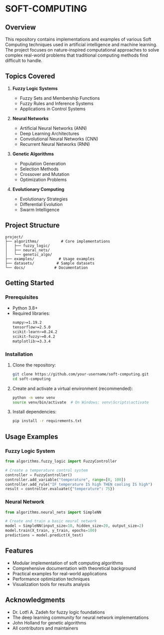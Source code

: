 
# SOFT-COMPUTING

## Overview
This repository contains implementations and examples of various Soft Computing techniques used in artificial intelligence and machine learning. The project focuses on nature-inspired computational approaches to solve complex real-world problems that traditional computing methods find difficult to handle.

## Topics Covered
1. **Fuzzy Logic Systems**
   - Fuzzy Sets and Membership Functions
   - Fuzzy Rules and Inference Systems
   - Applications in Control Systems

2. **Neural Networks**
   - Artificial Neural Networks (ANN)
   - Deep Learning Architectures
   - Convolutional Neural Networks (CNN)
   - Recurrent Neural Networks (RNN)

3. **Genetic Algorithms**
   - Population Generation
   - Selection Methods
   - Crossover and Mutation
   - Optimization Problems

4. **Evolutionary Computing**
   - Evolutionary Strategies
   - Differential Evolution
   - Swarm Intelligence

## Project Structure
```
project/
├── algorithms/          # Core implementations
│   ├── fuzzy_logic/
│   ├── neural_nets/
│   └── genetic_algo/
├── examples/           # Usage examples
├── datasets/          # Sample datasets
└── docs/             # Documentation
```

## Getting Started

### Prerequisites
- Python 3.8+
- Required libraries:
  ```bash
  numpy>=1.19.2
  tensorflow>=2.5.0
  scikit-learn>=0.24.2
  scikit-fuzzy>=0.4.2
  matplotlib>=3.3.4
  ```

### Installation
1. Clone the repository:
   ```bash
   git clone https://github.com/your-username/soft-computing.git
   cd soft-computing
   ```

2. Create and activate a virtual environment (recommended):
   ```bash
   python -m venv venv
   source venv/bin/activate  # On Windows: venv\Scripts\activate
   ```

3. Install dependencies:
   ```bash
   pip install -r requirements.txt
   ```

## Usage Examples

### Fuzzy Logic System
```python
from algorithms.fuzzy_logic import FuzzyController

# Create a temperature control system
controller = FuzzyController()
controller.add_variable("temperature", range=[0, 100])
controller.add_rule("IF temperature IS high THEN cooling IS high")
result = controller.evaluate({"temperature": 75})
```

### Neural Network
```python
from algorithms.neural_nets import SimpleNN

# Create and train a basic neural network
model = SimpleNN(input_size=10, hidden_size=20, output_size=2)
model.train(X_train, y_train, epochs=100)
predictions = model.predict(X_test)
```

## Features
- Modular implementation of soft computing algorithms
- Comprehensive documentation with theoretical background
- Practical examples for real-world applications
- Performance optimization techniques
- Visualization tools for results analysis


## Acknowledgments
- Dr. Lotfi A. Zadeh for fuzzy logic foundations
- The deep learning community for neural network implementations
- John Holland for genetic algorithms
- All contributors and maintainers

